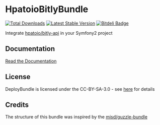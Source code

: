 # HpatoioBitlyBundle

[![Total Downloads](https://poser.pugx.org/hpatoio/bitly-bundle/downloads.png)](https://packagist.org/packages/hpatoio/bitly-bundle)
[![Latest Stable Version](https://poser.pugx.org/hpatoio/bitly-bundle/v/stable.png)](https://packagist.org/packages/hpatoio/bitly-bundle)
[![Bitdeli Badge](https://d2weczhvl823v0.cloudfront.net/hpatoio/bitlybundle/trend.png)](https://bitdeli.com/free "Bitdeli Badge")


Integrate [hpatoio/bitly-api](https://github.com/hpatoio/bitly-api) in your Symfony2 project


Documentation
-------------
[Read the Documentation](https://github.com/hpatoio/BitlyBundle/blob/master/Resources/doc/index.md)

License
-------------
DeployBundle is licensed under the CC-BY-SA-3.0 - see [here](http://www.spdx.org/licenses/CC-BY-SA-3.0) for details

Credits
-------------
The structure of this bundle was inspired by the [misd/guzzle-bundle](https://github.com/misd-service-development/guzzle-bundle)